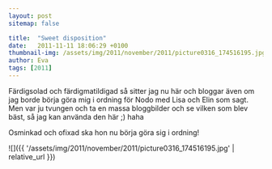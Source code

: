 ```yaml
---
layout: post
sitemap: false

title:  "Sweet disposition"
date:   2011-11-11 18:06:29 +0100
thumbnail-img: /assets/img/2011/november/2011/picture0316_174516195.jpg
author: Eva
tags: [2011]
---
```


Färdigsolad och färdigmatildigad så sitter jag nu här och bloggar även om jag borde börja göra mig i ordning för Nodo med Lisa och Elin som sagt. Men var ju tvungen och ta en massa bloggbilder och se vilken som blev bäst, så jag kan använda den här ;) haha






Osminkad och ofixad ska hon nu börja göra sig i ordning!

![]({{ '/assets/img/2011/november/2011/picture0316_174516195.jpg'  | relative_url }})

